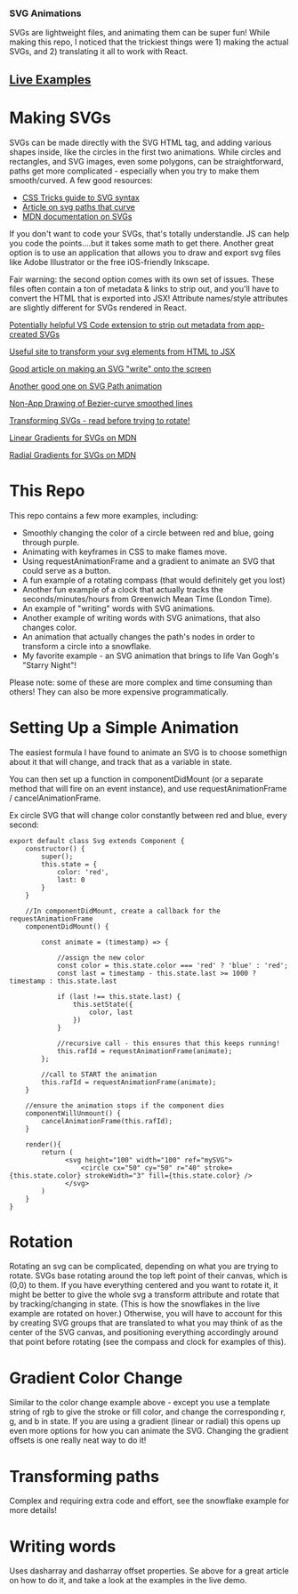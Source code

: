 

### SVG Animations

SVGs are lightweight files, and animating them can be super fun! While making this repo, I noticed that the trickiest things were 1) making the actual SVGs, and 2) translating it all to work with React.

## [Live Examples](https://emkeator.github.io/svg-animations/)

# Making SVGs

SVGs can be made directly with the SVG HTML tag, and adding various shapes inside, like the circles in the first two animations. While circles and rectangles, and SVG images, even some polygons, can be straightforward, paths get more complicated - especially when you try to make them smooth/curved. A few good resources:
  * [CSS Tricks guide to SVG syntax](https://css-tricks.com/svg-path-syntax-illustrated-guide/)
  * [Article on svg paths that curve](http://vanseodesign.com/web-design/svg-paths-curve-commands/)
  * [MDN documentation on SVGs](https://developer.mozilla.org/en-US/docs/Web/SVG)

If you don't want to code your SVGs, that's totally understandle. JS can help you code the points....but it takes some math to get there. Another great option is to use an application that allows you to draw and export svg files like Adobe Illustrator or the free iOS-friendly Inkscape.

Fair warning: the second option comes with its own set of issues. These files often contain a ton of metadata & links to strip out, and you'll have to convert the HTML that is exported into JSX! Attribute names/style attributes are slightly different for SVGs rendered in React.

[Potentially helpful VS Code extension to strip out metadata from app-created SVGs](https://marketplace.visualstudio.com/items?itemName=jock.svg)

[Useful site to transform your svg elements from HTML to JSX](https://magic.reactjs.net/htmltojsx.htm)

[Good article on making an SVG "write" onto the screen](https://jakearchibald.com/2013/animated-line-drawing-svg/)

[Another good one on SVG Path animation](https://css-tricks.com/svg-line-animation-works/)

[Non-App Drawing of Bezier-curve smoothed lines](https://medium.com/@francoisromain/smooth-a-svg-path-with-cubic-bezier-curves-e37b49d46c74)

[Transforming SVGs - read before trying to rotate!](https://developer.mozilla.org/en-US/docs/Web/SVG/Attribute/transform)

[Linear Gradients for SVGs on MDN](https://developer.mozilla.org/en-US/docs/Web/SVG/Element/linearGradient)

[Radial Gradients for SVGs on MDN](https://developer.mozilla.org/en-US/docs/Web/SVG/Element/radialGradient)

# This Repo
This repo contains a few more examples, including:
  * Smoothly changing the color of a circle between red and blue, going through purple.
  * Animating with keyframes in CSS to make flames move.
  * Using requestAnimationFrame and a gradient to animate an SVG that could serve as a button.
  * A fun example of a rotating compass (that would definitely get you lost)
  * Another fun example of a clock that actually tracks the seconds/minutes/hours
  from Greenwich Mean Time (London Time).
  * An example of "writing" words with SVG animations.
  * Another example of writing words with SVG animations, that also changes color.
  * An animation that actually changes the path's nodes in order to transform a circle into a snowflake.
  * My favorite example - an SVG animation that brings to life Van Gogh's "Starry Night"!

Please note: some of these are more complex and time consuming than others! They can also be more expensive programmatically.

# Setting Up a Simple Animation

The easiest formula I have found to animate an SVG is to choose somethign about it that will change, and track that as a variable in state.

You can then set up a function in componentDidMount (or a separate method that will fire on an event instance), and use requestAnimationFrame / cancelAnimationFrame.

Ex circle SVG that will change color constantly between red and blue, every second:
```
export default class Svg extends Component {
    constructor() {
        super();
        this.state = {
            color: 'red',
            last: 0
        }
    }

    //In componentDidMount, create a callback for the requestAnimationFrame
    componentDidMount() {
    
        const animate = (timestamp) => {
        
            //assign the new color
            const color = this.state.color === 'red' ? 'blue' : 'red';
            const last = timestamp - this.state.last >= 1000 ? timestamp : this.state.last
            
            if (last !== this.state.last) {
                this.setState({
                    color, last
                })
            }
            
            //recursive call - this ensures that this keeps running!
            this.rafId = requestAnimationFrame(animate);
        };
        
        //call to START the animation
        this.rafId = requestAnimationFrame(animate);
    }

    //ensure the animation stops if the component dies
    componentWillUnmount() {
        cancelAnimationFrame(this.rafId);
    }

    render(){
        return (
              <svg height="100" width="100" ref="mySVG">
                  <circle cx="50" cy="50" r="40" stroke={this.state.color} strokeWidth="3" fill={this.state.color} />
              </svg>
        )
    }
} 
```

# Rotation
Rotating an svg can be complicated, depending on what you are trying to rotate. SVGs
base rotating around the top left point of their canvas, which is (0,0) to them. If you have everything centered and you want to rotate it, it might be better to give
the whole svg a transform attribute and rotate that by tracking/changing in state. 
(This is how the snowflakes in the live example are rotated on hover.) Otherwise,
you will have to account for this by creating SVG groups that are translated to what you may think of as the center of the SVG canvas, and positioning everything accordingly around that point before rotating (see the compass and clock for examples of this).

# Gradient Color Change
Similar to the color change example above - except you use a template string of rgb to give the stroke or fill color, and change the corresponding r, g, and b in state. If you are using a gradient (linear or radial) this opens up even more options for how you can animate the SVG. Changing the gradient offsets is one really neat way to do it!

# Transforming paths
Complex and requiring extra code and effort, see the snowflake example for more details!

# Writing words
Uses dasharray and dasharray offset properties. Se above for a great article on how to do it, and take a look at the examples in the live demo.



  
  
  
